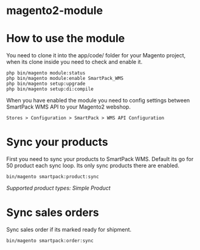 # magento2-module

# How to use the module
You need to clone it into the app/code/ folder for your Magento project, when its clone inside you need to check and enable it.

```
php bin/magento module:status
php bin/magento module:enable SmartPack_WMS
php bin/magento setup:upgrade
php bin/magento setup:di:compile
```

When you have enabled the module you need to config settings between SmartPack WMS API to your Magento2 webshop.

```
Stores > Configuration > SmartPack > WMS API Configuration
```

# Sync your products
First you need to sync your products to SmartPack WMS. Default its go for 50 product each sync loop. Its only sync products there are enabled.

```
bin/magento smartpack:product:sync
```

_Supported product types: Simple Product_

# Sync sales orders
Sync sales order if its marked ready for shipment.

```
bin/magento smartpack:order:sync
```

